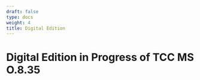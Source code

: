 ```yaml
---
draft: false
type: docs
weight: 4
title: Digital Edition
---
```

# Digital Edition in Progress of TCC MS O.8.35

<div id="ec"></div>

 <script type="text/javascript" src="https://www.unpkg.com/@cu-mkp/editioncrafter-umd" ></script>

 <script type="text/javascript">

     EditionCrafter.viewer({
         id: 'ec',
         documentName: 'TCC MS 0.8.35',
         iiifManifest='https://cu-mkp.github.io/editioncrafter-data/fr640_3r-3v-example/iiif/manifest.json',
         transcriptionTypes: {
           tc: 'Transcription',
         }
     });

 </script>
